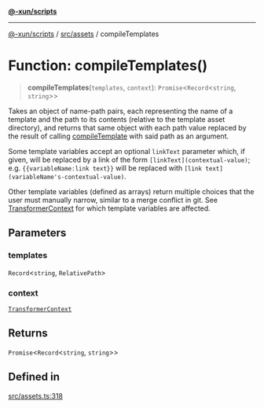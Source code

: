 [**@-xun/scripts**](../../../README.md)

***

[@-xun/scripts](../../../README.md) / [src/assets](../README.md) / compileTemplates

# Function: compileTemplates()

> **compileTemplates**(`templates`, `context`): `Promise`\<`Record`\<`string`, `string`\>\>

Takes an object of name-path pairs, each representing the name of a template
and the path to its contents (relative to the template asset directory), and
returns that same object with each path value replaced by the result of
calling [compileTemplate](compileTemplate.md) with said path as an argument.

Some template variables accept an optional `linkText` parameter which, if
given, will be replaced by a link of the form `[linkText](contextual-value)`;
e.g. `{{variableName:link text}}` will be replaced with `[link
text](variableName's-contextual-value)`.

Other template variables (defined as arrays) return multiple choices that the
user must manually narrow, similar to a merge conflict in git. See
[TransformerContext](../type-aliases/TransformerContext.md) for which template variables are affected.

## Parameters

### templates

`Record`\<`string`, `RelativePath`\>

### context

[`TransformerContext`](../type-aliases/TransformerContext.md)

## Returns

`Promise`\<`Record`\<`string`, `string`\>\>

## Defined in

[src/assets.ts:318](https://github.com/Xunnamius/xscripts/blob/2521de366121a50ffeca631b4ec62db9c60657e5/src/assets.ts#L318)
